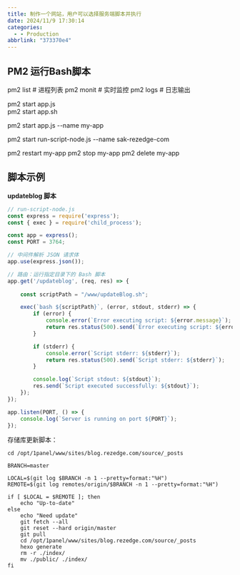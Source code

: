 ```yaml
---
title: 制作一个网站，用户可以选择服务端脚本并执行
date: 2024/11/9 17:30:14
categories:
  - - Production
abbrlink: "373370e4"
---
```


## PM2 运行Bash脚本

pm2 list      # 进程列表
pm2 monit     # 实时监控
pm2 logs      # 日志输出

pm2 start app.js  
pm2 start app.sh  

pm2 start app.js --name my-app

pm2 start run-script-node.js --name sak-rezedge-com

pm2 restart my-app
pm2 stop my-app
pm2 delete my-app


## 脚本示例

**updateblog 脚本**

```javascript
// run-script-node.js
const express = require('express');
const { exec } = require('child_process');

const app = express();
const PORT = 3764;

// 中间件解析 JSON 请求体
app.use(express.json());

// 路由：运行指定目录下的 Bash 脚本
app.get('/updateblog', (req, res) => {
    
    const scriptPath = "/www/updateBlog.sh";

    exec(`bash ${scriptPath}`, (error, stdout, stderr) => {
        if (error) {
            console.error(`Error executing script: ${error.message}`);
            return res.status(500).send(`Error executing script: ${error.message}`);
        }

        if (stderr) {
            console.error(`Script stderr: ${stderr}`);
            return res.status(500).send(`Script stderr: ${stderr}`);
        }

        console.log(`Script stdout: ${stdout}`);
        res.send(`Script executed successfully: ${stdout}`);
    });
});

app.listen(PORT, () => {
    console.log(`Server is running on port ${PORT}`);
});

```

存储库更新脚本：
```shell
cd /opt/1panel/www/sites/blog.rezedge.com/source/_posts

BRANCH=master

LOCAL=$(git log $BRANCH -n 1 --pretty=format:"%H")
REMOTE=$(git log remotes/origin/$BRANCH -n 1 --pretty=format:"%H")

if [ $LOCAL = $REMOTE ]; then
    echo "Up-to-date"
else
    echo "Need update"
    git fetch --all
    git reset --hard origin/master 
    git pull
    cd /opt/1panel/www/sites/blog.rezedge.com/source/_posts
    hexo generate
    rm -r ./index/
    mv ./public/ ./index/
fi
```